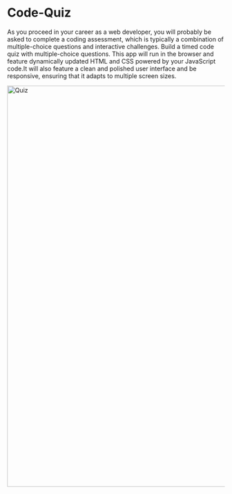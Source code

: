 # Code-Quiz

As you proceed in your career as a web developer, you will probably be asked to complete a coding assessment, which is typically a combination of multiple-choice questions and interactive challenges. Build a timed code quiz with multiple-choice questions. This app will run in the browser and feature dynamically updated HTML and CSS powered by your JavaScript code.It will also feature a clean and polished user interface and be responsive, ensuring that it adapts to multiple screen sizes.

<img width="929" alt="Quiz" src="https://user-images.githubusercontent.com/77952267/110229687-4d035880-7ed9-11eb-96a6-6ecd1b4cc824.png">
